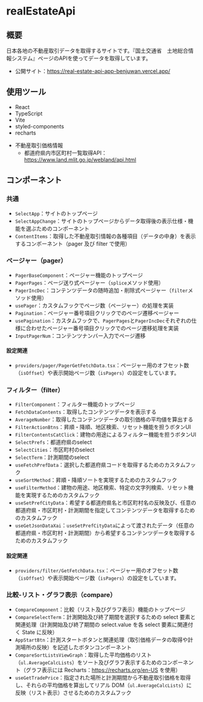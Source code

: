 # realEstateApi
## 概要
日本各地の不動産取引データを取得するサイトです。『国土交通省　土地総合情報システム』ページのAPIを使ってデータを取得しています。
- 公開サイト：https://real-estate-api-app-benjuwan.vercel.app/

## 使用ツール
- React
- TypeScript
- Vite
- styled-components
- recharts

* 不動産取引価格情報
  * 都道府県内市区町村一覧取得API：https://www.land.mlit.go.jp/webland/api.html

## コンポーネント
### 共通
- `SelectApp`：サイトのトップページ
- `SelectAppChange`：サイトのトップページからデータ取得後の表示仕様・機能を選ぶためのコンポーネント
- `ContentItems`：取得した不動産取引情報の各種項目（データの中身）を表示するコンポーネント（pager 及び filter で使用）

### ページャー（pager）
- `PagerBaseComponent`：ページャー機能のトップページ
- `PagerPages`：ページ送り式ページャー（`splice`メソッド使用）
- `PagerIncDec`：コンテンツデータの随時追加・削除式ページャー（`filter`メソッド使用）
- `usePager`：カスタムフックでページ数（ページャー）の処理を実装
- `Pagination`：ページャー番号項目クリックでのページ遷移ページャー
- `usePagination`：カスタムフックで、`PagerPages`と`PagerIncDec`それぞれの仕様に合わせたページャー番号項目クリックでのページ遷移処理を実装
- `InputPagerNum`：コンテンツナンバー入力でページ遷移

#### 設定関連
- `providers/pager/PagerGetFetchData.tsx`：ページャー用のオフセット数（`isOffset`）や表示開始ページ数（`isPagers`）の設定をしています。

### フィルター（filter）
- `FilterComponent`：フィルター機能のトップページ
- `FetchDataContents`：取得したコンテンツデータを表示する
- `AverageNumber`：取得したコンテンツデータの取引価格の平均値を算出する
- `FilterActionBtns`：昇順・降順、地区検索、リセット機能を担うボタンUI
- `FilterContentsCatClick`：建物の用途によるフィルター機能を担うボタンUI
- `SelectPrefs`：都道府県のselect
- `SelectCities`：市区町村のselect
- `SelectTerm`：計測期間のselect
- `useFetchPrefData`：選択した都道府県コードを取得するためのカスタムフック
- `useSortMethod`：昇順・降順ソートを実現するためのカスタムフック
- `useFilterMethod`：建物の用途、地区検索、特定の文字列検索、リセット機能を実現するためのカスタムフック
- `useSetPrefCityData`：希望する都道府県名と市区町村名の反映及び、任意の都道府県・市区町村・計測期間を指定してコンテンツデータを取得するためのカスタムフック
- `useGetJsonDataXai`：`useSetPrefCityData`によって渡されたデータ（任意の都道府県・市区町村・計測期間）から希望するコンテンツデータを取得するためのカスタムフック

#### 設定関連
- `providers/filter/GetFetchData.tsx`：ページャー用のオフセット数（`isOffset`）や表示開始ページ数（`isPagers`）の設定をしています。

### 比較-リスト・グラフ表示（compare）
- `CompareComponent`：比較（リスト及びグラフ表示）機能のトップページ
- `CompareSelectTerm`：計測開始及び終了期間を選択するための select 要素と関連処理（計測開始及び終了期間の select.value を各 select 要素に関連付く State に反映）
- `AppStartBtn`：計測スタートボタンと関連処理（取引価格データの取得や計測場所の反映）を記述したボタンコンポーネント
- `CompareSortListsViewGraph`：取得した平均価格のリスト（`ul.AverageCalcLists`）をソート及びグラフ表示するためのコンポーネント（グラフ表示には Recharts：https://recharts.org/en-US を使用）
- `useGetTradePrice`：指定された場所と計測期間から不動産取引価格を取得し、それらの平均価格を算出してリアル DOM（`ul.AverageCalcLists`）に反映（リスト表示）させるためのカスタムフック
